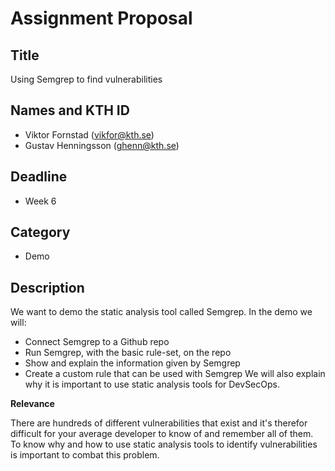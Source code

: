 # Assignment Proposal

## Title

Using Semgrep to find vulnerabilities

## Names and KTH ID

  - Viktor Fornstad (vikfor@kth.se)
  - Gustav Henningsson (ghenn@kth.se)

## Deadline

- Week 6

## Category

- Demo

## Description

We want to demo the static analysis tool called Semgrep. In the demo we will:
- Connect Semgrep to a Github repo
- Run Semgrep, with the basic rule-set, on the repo
- Show and explain the information given by Semgrep
- Create a custom rule that can be used with Semgrep
We will also explain why it is important to use static analysis tools for DevSecOps.

**Relevance**

There are hundreds of different vulnerabilities that exist and it's therefor difficult for your average developer to know of and remember all of them. To know why and how to use static analysis tools to identify vulnerabilities is important to combat this problem.
